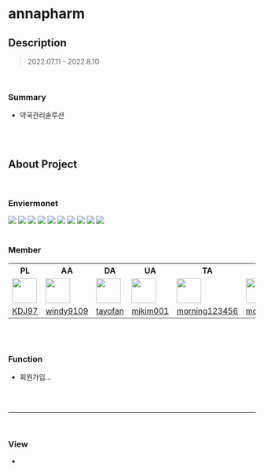 # annapharm

## Description

> 2022.07.11 - 2022.8.10



  

  <br>

### Summary

* 약국관리솔루션



  <br>

  <br>

  

## About Project
  

  <br>

### Enviermonet

<div>
  
<img src="https://img.shields.io/badge/HTML5-E34F26?style=flat-square&logo=HTML5&logoColor=white"/>
<img src="https://img.shields.io/badge/CSS-1572B6?style=flat-square&logo=CSS3&logoColor=white"/>
<img src="https://img.shields.io/badge/JavaScript-F7DF1E?style=flat-square&logo=JavaScript&logoColor=white"/>
<img src="https://img.shields.io/badge/Java-007396?style=flat-square&logo=Java&logoColor=white"/>
<img src="https://img.shields.io/badge/Oracle-F80000?style=flat-square&logo=Oracle&logoColor=white"/>
<img src="https://img.shields.io/badge/Eclipse IDE-2C2255?style=flat-square&logo=Eclipse IDE&logoColor=white"/>
<img src="https://img.shields.io/badge/Bootstrap-7952B3?style=flat-square&logo=Bootstrap&logoColor=white"/>
<img src="https://img.shields.io/badge/Apache Tomcat-F8DC75?style=flat-square&logo=Apache Tomcat&logoColor=black"/>
<img src="https://img.shields.io/badge/jQuery-0769AD?style=flat-square&logo=jQuery&logoColor=white"/> 
<img src="https://img.shields.io/badge/Redmine-B32024?style=flat-square&logo=Redmine&logoColor=white"/>
  
</div>


  <br>

  

### Member
<table>
  <tr>
    <th>PL</th>
    <th>AA</th>
    <th>DA</th>
    <th>UA</th>
    <th>TA</th>
    <th>BA</th>
  </tr>
  <tr>
    <td><img src="https://avatars.githubusercontent.com/KDJ97" style="width:50px;"></td>
    <td><img src="https://avatars.githubusercontent.com/windy9109" style="width:50px;"></td>
    <td><img src="https://avatars.githubusercontent.com/tayofan" style="width:50px;"></td>
    <td><img src="https://avatars.githubusercontent.com/mjkim001" style="width:50px;"></td>
    <td><img src="https://avatars.githubusercontent.com/morning123456" style="width:50px;"></td>
    <td><img src="https://avatars.githubusercontent.com/morning123456" style="width:50px;"></td>
  </tr>
  <tr>
    <td><a href="https://github.com/KDJ97">KDJ97</a></td>
    <td><a href="https://github.com/windy9109">windy9109</a></td>
    <td><a href="https://github.com/tayofan">tayofan</a></td>
    <td><a href="https://github.com/mjkim001">mjkim001</a></td>
    <td><a href="https://github.com/morning123456">morning123456</a></td>
    <td><a href="https://github.com/morning123456">morning123456</a></td>
  </tr>
</table>

  

  <br>

  <br>


### Function
* 회원가입...
<br>
<br>

***
<br>


### View

- 
